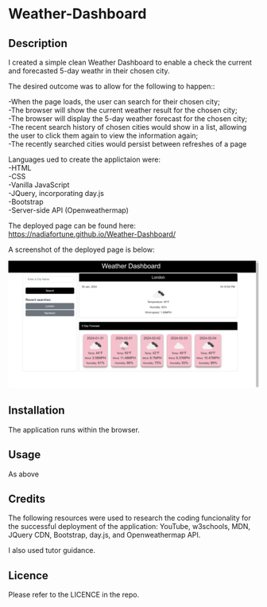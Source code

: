 # Weather-Dashboard

## **Description**

I created a simple clean Weather Dashboard to enable a check the current and forecasted 5-day weathr in their chosen city.

The desired outcome was to allow for the following to happen::

-When the page loads, the user can search for their chosen city;  
-The browser will show the current weather result for the chosen city;  
-The browser will display the 5-day weather forecast for the chosen city;  
-The recent search history of chosen cities would show in a list, allowing the user to click them again to view the information again;  
-The recently searched cities would persist between refreshes of a page  

Languages ued to create the applictaion were:  
-HTML  
-CSS  
-Vanilla JavaScript  
-JQuery, incorporating day.js  
-Bootstrap  
-Server-side API (Openweathermap)

The deployed page can be found here: https://nadiafortune.github.io/Weather-Dashboard/

A screenshot of the deployed page is below:  

![](assets/Screenshot_2024-01-30_221602.png)


## **Installation**

The application runs within the browser.


## **Usage**

As above

## **Credits**

The following resources were used to research the coding funcionality for the successful deployment of the application: YouTube, w3schools, MDN, JQuery CDN, Bootstrap, day.js, and Openweathermap API.  

I also used tutor guidance.

## **Licence**

Please refer to the LICENCE in the repo.